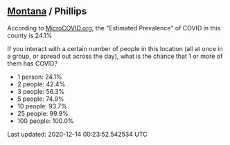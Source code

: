 
## [Montana](/united-states/montana) / Phillips

According to [MicroCOVID.org](http://microcovid.org),
the "Estimated Prevalence" of COVID in this county is 24.1%

If you interact with a certain number of people in this location
(all at once in a group, or spread out across the day), what is the chance that
1 or more of them has COVID?

- 1 person: 24.1%
- 2 people: 42.4%
- 3 people: 56.3%
- 5 people: 74.9%
- 10 people: 93.7%
- 25 people: 99.9%
- 100 people: 100.0%

Last updated: 2020-12-14 00:23:52.542534 UTC
